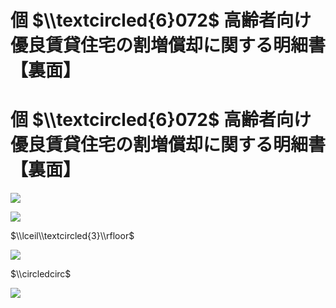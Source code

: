 # 個 $\\textcircled{6}072$ 高齢者向け優良賃貸住宅の割増償却に関する明細書【裏面】

# 個 $\\textcircled{6}072$ 高齢者向け優良賃貸住宅の割増償却に関する明細書【裏面】

![](https://www.nta.go.jp/tmp/cbd5dc41-6178-4e3d-a920-14f1ea5677d6/images/1cceb69355967662b9d29b09a42e9eff8904f3c76a7e2f0f64d42f5003187bc9.jpg)

![](https://www.nta.go.jp/tmp/cbd5dc41-6178-4e3d-a920-14f1ea5677d6/images/a7317b0b47540680bf454cb625dbf9d850b014475e18b4c5e50e8bdd086833e4.jpg)

$\\lceil\\textcircled{3}\\rfloor$

![](https://www.nta.go.jp/tmp/cbd5dc41-6178-4e3d-a920-14f1ea5677d6/images/8e3685d5e4a049585e27d704dfa9b693f85ac1bc0b6838c6c3cfd39939f27bbb.jpg)

$\\circledcirc$

![](https://www.nta.go.jp/tmp/cbd5dc41-6178-4e3d-a920-14f1ea5677d6/images/690be6869863ff0cbe8b0b242efb7a1056507eb360a535ac1f4547e37300b754.jpg)